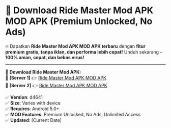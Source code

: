 # 🚀 Download Ride Master Mod APK MOD APK (Premium Unlocked, No Ads)  

🔥 Dapatkan **Ride Master Mod APK MOD APK terbaru** dengan **fitur premium gratis, tanpa iklan, dan performa lebih cepat!** Unduh sekarang – **100% aman, cepat, dan bebas virus!**  

---


🔽 **Download Ride Master Mod APK:**  
🔹 **[Server 1]** 👉 [Ride Master Mod APK MOD APK](https://apkcomod.com?title=Ride_Master_Mod_APK)  
🔹 **[Server 2]** 👉 [Ride Master Mod APK MOD APK](https://apkcomod.com?title=Ride_Master_Mod_APK)  


✅ **Version**: d4641  
✅ **Size**: Varies with device  
✅ **Requires**: Android 5.0+  
✅ **MOD Features**: Premium Unlocked, No Ads, Unlimited Access  
✅ **Updated**: [Current Date]  